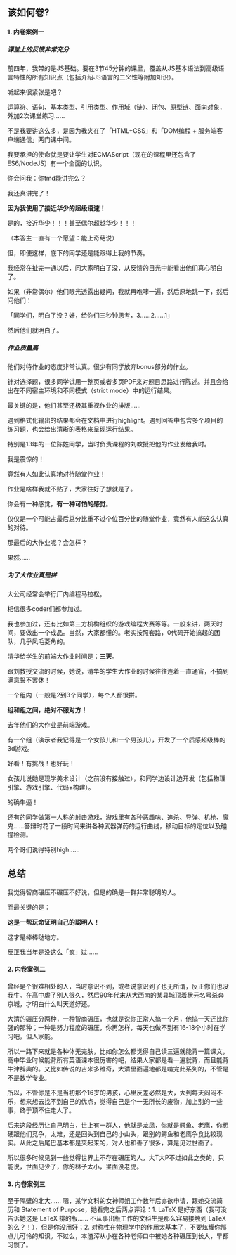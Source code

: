 ## 该如何卷?

#### 1. 内卷案例一

##### 课堂上的反馈非常充分

前四年，我带的是JS基础。要在3节45分钟的课里，覆盖从JS基本语法到高级语言特性的所有知识点（包括介绍JS语言的二义性等附加知识）。

听起来很紧张是吧？

运算符、语句、基本类型、引用类型、作用域（链）、闭包、原型链、面向对象，外加2次课堂练习……

不是我要讲这么多，是因为我夹在了「HTML+CSS」和「DOM编程 + 服务端客户端通信」两门课中间。

我要承担的使命就是要让学生对ECMAScript（现在的课程里还包含了ES6/NodeJS）有一个全面的认识。

你会问我：你tmd能讲完么？

我还真讲完了！

**因为我使用了接近华少的超级语速！**

是的，接近华少！！！甚至偶尔超越华少！！！

（本答主一直有一个愿望：能上奇葩说）

但，即便这样，底下的同学还是能跟得上我的节奏。

我经常在扯完一通以后，问大家明白了没，从反馈的目光中能看出他们真心明白了。

如果（非常偶尔）他们眼光透露出疑问，我就再咆哮一遍，然后原地跳一下，然后问他们：

「同学们，明白了没？好，给你们三秒钟思考，3……2……1」

然后他们就明白了。

##### 作业质量高

他们对待作业的态度非常认真。很少有同学放弃bonus部分的作业。

针对选择题，很多同学试用一整页或者多页PDF来对题目思路进行陈述。并且会给出在不同宿主环境和不同模式（strict mode）中的运行结果。

最关键的是，他们甚至还极其重视作业的排版……

遇到格式化输出的结果都会在文档中进行highlight。遇到回答中包含多个项目的练习题，也会给出清晰的表格来呈现运行结果。

特别是13年的一位陈姓同学，当时负责课程的刘教授把他的作业发给我时。

我是震惊的！

竟然有人如此认真地对待随堂作业！

作业是啥样我就不贴了，大家往好了想就是了。

你会有一种感觉，**有一种可怕的感觉**。

仅仅是一个可能占最后总分比重不过个位百分比的随堂作业，竟然有人能这么认真的对待。

那最后的大作业呢？会怎样？

果然……

##### 为了大作业真是拼

大公司经常会举行厂内编程马拉松。

相信很多coder们都参加过。

我也参加过，还有比如第三方机构组织的游戏编程大赛等等。一般来讲，两天时间，要做出一个成品。当然，大家都懂的。老实按照套路，0代码开始搞起的团队，几乎凤毛菱角的。

清华给学生的前端大作业时间是：**三天**。

跟刘教授交流的时候，她说，清华的学生大作业的时候往往连着一直通宵，不搞到满意誓不罢休！

一个组内（一般是2到3个同学），每个人都很拼。

**组和组之间，绝对不服对方！**

去年他们的大作业是前端游戏。

有一个组（演示者我记得是一个女孩儿和一个男孩儿），开发了一个质感超级棒的3d游戏。

好看！有挑战！也好玩！

女孩儿说她是现学美术设计（之前没有接触过），和同学边设计边开发（包括物理引擎、游戏引擎、代码+构建）。

的确牛逼！

还有的同学做第一人称的射击游戏，游戏里有各种恶趣味、追杀、导弹、机枪、魔鬼……答辩时花了一段时间来讲各种武器弹药的运行曲线，移动目标的定位以及碰撞检测。

两个哥们说得特别high……

## 总结

我觉得智商碾压不碾压不好说，但是的确是一群非常聪明的人。

而最关键的是：

**这是一帮玩命证明自己的聪明人！**

这才是棒棒哒地方。

反正我当年是没这么「疯」过……

#### 2. 内卷案例二

曾经是个很难相处的人，当时意识不到，或者说意识到了也无所谓，反正你们也没我牛。在高中虐了别人很久，然后90年代末从大西南的某县城顶着状元名号杀奔京城，才明白什么叫天道好还。

大清的碾压分两种，一种智商碾压，也就是说你正常人搞一个月，他搞一天还比你强的那种；一种是努力程度的碾压，你再怎样，每天也做不到有16-18个小时在学习吧，但人家能。

所以一路下来就是各种体无完肤，比如你怎么都觉得自己读三遍就能背一篇课文，高中毕业时候能背所有英语课本很厉害的吧，结果人家都是看一遍就背，而且能背牛津辞典的。又比如传说的吉米多维奇，大清里面遍地都是啃完此系列的，不管是不是数学专业。

所以，不管你是不是当初那个16岁的男孩，心里反差必然是大，大到每天闷闷不乐，想来想去找不到自己的优点，觉得自己是个一无所长的废物，加上别的一些事，终于顶不住走人了。

后来这段经历让自己明白，世上有一群人，他就是龙凤，你就是鳄鱼、老鹰，你想硬跟他们竞争，太难，还是回头到自己的小山头，跟别的鳄鱼和老鹰争食比较现实。从此之后尾巴基本都是夹起来的，对人也和善了很多，算是见过世面了。

所以很多时候见到一些觉得世界上不存在碾压的人，大T大P不过如此之类的，只能说，世面见少了，你的林子太小，里面没老虎。

#### 3. 内卷案例三

至于隔壁的北大…… 嗯，某学文科的女神师姐工作数年后亦欲申请，跟她交流简历和 Statement of Purpose，她看完之后两点评论：1. LaTeX 是好东西（我可没告诉她这是 LaTeX 排的版…… 不从事出版工作的文科生是那么容易接触到 LaTeX 的么？！），但是你没用好；2. 对称性在物理学中的作用太基本了，不要炫耀你那点儿可怜的知识。不过么，本渣滓从小在各种老师口中被她各种碾压到长大，早都习惯了。